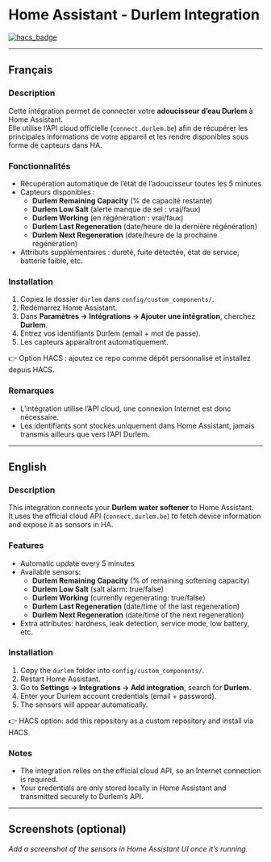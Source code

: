 # Home Assistant - Durlem Integration

[![hacs_badge](https://img.shields.io/badge/HACS-Custom-orange.svg)](https://hacs.xyz/)

---

## Français

### Description
Cette intégration permet de connecter votre **adoucisseur d’eau Durlem** à Home Assistant.  
Elle utilise l’API cloud officielle (`connect.durlem.be`) afin de récupérer les principales informations de votre appareil et les rendre disponibles sous forme de capteurs dans HA.

### Fonctionnalités
- Récupération automatique de l’état de l’adoucisseur toutes les 5 minutes
- Capteurs disponibles :
  - **Durlem Remaining Capacity** (% de capacité restante)
  - **Durlem Low Salt** (alerte manque de sel : vrai/faux)
  - **Durlem Working** (en régénération : vrai/faux)
  - **Durlem Last Regeneration** (date/heure de la dernière régénération)
  - **Durlem Next Regeneration** (date/heure de la prochaine régénération)
- Attributs supplémentaires : dureté, fuite détectée, état de service, batterie faible, etc.

### Installation
1. Copiez le dossier `durlem` dans `config/custom_components/`.
2. Redémarrez Home Assistant.
3. Dans **Paramètres → Intégrations → Ajouter une intégration**, cherchez **Durlem**.
4. Entrez vos identifiants Durlem (email + mot de passe).
5. Les capteurs apparaîtront automatiquement.

👉 Option HACS : ajoutez ce repo comme dépôt personnalisé et installez depuis HACS.

### Remarques
- L’intégration utilise l’API cloud, une connexion Internet est donc nécessaire.
- Les identifiants sont stockés uniquement dans Home Assistant, jamais transmis ailleurs que vers l’API Durlem.

---

## English

### Description
This integration connects your **Durlem water softener** to Home Assistant.  
It uses the official cloud API (`connect.durlem.be`) to fetch device information and expose it as sensors in HA.

### Features
- Automatic update every 5 minutes
- Available sensors:
  - **Durlem Remaining Capacity** (% of remaining softening capacity)
  - **Durlem Low Salt** (salt alarm: true/false)
  - **Durlem Working** (currently regenerating: true/false)
  - **Durlem Last Regeneration** (date/time of the last regeneration)
  - **Durlem Next Regeneration** (date/time of the next regeneration)
- Extra attributes: hardness, leak detection, service mode, low battery, etc.

### Installation
1. Copy the `durlem` folder into `config/custom_components/`.
2. Restart Home Assistant.
3. Go to **Settings → Integrations → Add integration**, search for **Durlem**.
4. Enter your Durlem account credentials (email + password).
5. The sensors will appear automatically.

👉 HACS option: add this repository as a custom repository and install via HACS.

### Notes
- The integration relies on the official cloud API, so an Internet connection is required.
- Your credentials are only stored locally in Home Assistant and transmitted securely to Durlem’s API.

---

## Screenshots (optional)
_Add a screenshot of the sensors in Home Assistant UI once it’s running._
